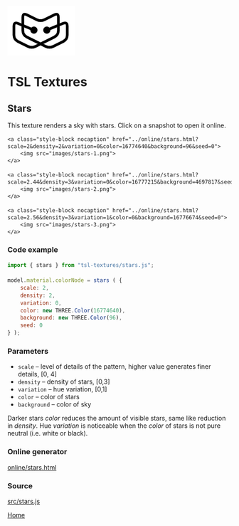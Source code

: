<img class="logo" src="../assets/logo/logo.png">


# TSL Textures


## Stars
This texture renders a sky with stars. Click on a snapshot
to open it online.

<p class="gallery">

	<a class="style-block nocaption" href="../online/stars.html?scale=2&density=2&variation=0&color=16774640&background=96&seed=0">
		<img src="images/stars-1.png">
	</a>

	<a class="style-block nocaption" href="../online/stars.html?scale=2.44&density=3&variation=0&color=16777215&background=4697817&seed=0">
		<img src="images/stars-2.png">
	</a>

	<a class="style-block nocaption" href="../online/stars.html?scale=2.56&density=3&variation=1&color=0&background=16776674&seed=0">
		<img src="images/stars-3.png">
	</a>

</p>


### Code example

```js
import { stars } from "tsl-textures/stars.js";

model.material.colorNode = stars ( {
	scale: 2,
	density: 2,
	variation: 0,
	color: new THREE.Color(16774640),
	background: new THREE.Color(96),
	seed: 0
} );
```


### Parameters

* `scale` &ndash; level of details of the pattern, higher value generates finer details, [0, 4]
* `density` &ndash; density of stars, [0,3]
* `variation` &ndash; hue variation, [0,1]
* `color` &ndash; color of stars
* `background` &ndash; color of sky

Darker stars *color* reduces the amount of visible stars, same like reduction
in *density*. Hue *variation* is noticeable when the *color* of stars is not
pure neutral (i.e. white or black).


### Online generator

[online/stars.html](../online/stars.html)


### Source

[src/stars.js](https://github.com/boytchev/tsl-textures/blob/main/src/stars.js)

		
<div class="footnote">
	<a href="../">Home</a>
</div>